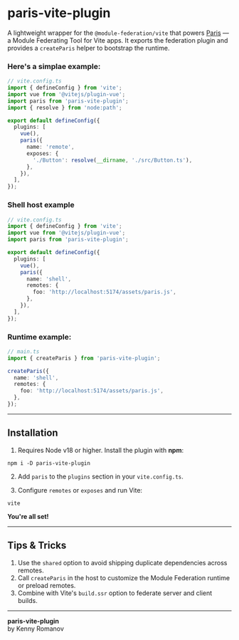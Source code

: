 # paris-vite-plugin

A lightweight wrapper for the `@module-federation/vite` that powers [Paris](https://www.npmjs.com/package/@kennyromanov/paris) — a Module Federating Tool for Vite apps. It exports the federation plugin and provides a `createParis` helper to bootstrap the runtime.

### Here's a simplae example:

```ts
// vite.config.ts
import { defineConfig } from 'vite';
import vue from '@vitejs/plugin-vue';
import paris from 'paris-vite-plugin';
import { resolve } from 'node:path';

export default defineConfig({
  plugins: [
    vue(),
    paris({
      name: 'remote',
      exposes: {
        './Button': resolve(__dirname, './src/Button.ts'),
      },
    }),
  ],
});
```

### Shell host example

```ts
// vite.config.ts
import { defineConfig } from 'vite';
import vue from '@vitejs/plugin-vue';
import paris from 'paris-vite-plugin';

export default defineConfig({
  plugins: [
    vue(),
    paris({
      name: 'shell',
      remotes: {
        foo: 'http://localhost:5174/assets/paris.js',
      },
    }),
  ],
});
```

### Runtime example:

```ts
// main.ts
import { createParis } from 'paris-vite-plugin';

createParis({
  name: 'shell',
  remotes: {
    foo: 'http://localhost:5174/assets/paris.js',
  },
});
```

---

## Installation

1. Requires Node v18 or higher. Install the plugin with **npm**:

```shell
npm i -D paris-vite-plugin
```

2. Add `paris` to the `plugins` section in your `vite.config.ts`.

3. Configure `remotes` or `exposes` and run Vite:

```shell
vite
```

**You're all set!**

---

## Tips & Tricks

1. Use the `shared` option to avoid shipping duplicate dependencies across remotes.
2. Call `createParis` in the host to customize the Module Federation runtime or preload remotes.
3. Combine with Vite's `build.ssr` option to federate server and client builds.

---

**paris-vite-plugin**  
by Kenny Romanov
